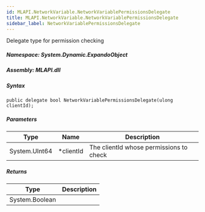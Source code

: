 ```yaml
---  
id: MLAPI.NetworkVariable.NetworkVariablePermissionsDelegate  
title: MLAPI.NetworkVariable.NetworkVariablePermissionsDelegate
sidebar_label: NetworkVariablePermissionsDelegate
---
```


<div class="markdown level0 summary">

Delegate type for permission checking

</div>

<div class="markdown level0 conceptual">

</div>

##### **Namespace**: System.Dynamic.ExpandoObject

##### **Assembly**: MLAPI.dll

##### Syntax

    public delegate bool NetworkVariablePermissionsDelegate(ulong clientId);

##### Parameters

| Type          | Name       | Description                             |
|---------------|------------|-----------------------------------------|
| System.UInt64 | \*clientId | The clientId whose permissions to check |

##### Returns

| Type           | Description |
|----------------|-------------|
| System.Boolean |             |
